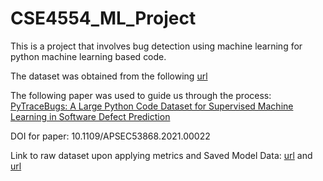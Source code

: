 # CSE4554_ML_Project


This is a project that involves bug detection using machine learning for python machine learning based code.

The dataset was obtained from the following [url](https://pytracebugs-dataset.obs.ap-southeast-3.myhuaweicloud.com/pytracebugs_dataset_v1.rar)

The following paper was used to guide us through the process: [PyTraceBugs: A Large Python Code Dataset for Supervised Machine Learning in Software Defect Prediction](https://ieeexplore.ieee.org/document/9712116)

DOI for paper: 10.1109/APSEC53868.2021.00022

Link to raw dataset upon applying metrics and Saved Model Data: [url](https://drive.google.com/drive/folders/16eeHxFwatg718wailrPrSnePBntO9fLn?usp=sharing) and [url](https://drive.google.com/drive/folders/1uvHqYc_DORfIEyK_8Ckb6brN8keYf5lP?usp=sharing)


